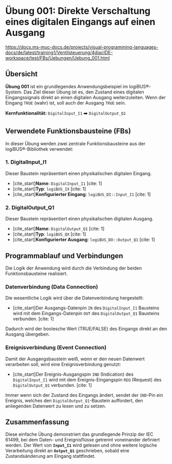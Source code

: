 # Übung 001: Direkte Verschaltung eines digitalen Eingangs auf einen Ausgang

<https://docs.ms-muc-docs.de/projects/visual-programming-languages-docs/de/latest/training1/Ventilsteuerung/4diacIDE-workspace/test/FBs/Uebungen/Uebung_001.html>

## Übersicht

**Übung 001** ist ein grundlegendes Anwendungsbeispiel im logiBUS®-System. Das Ziel dieser Übung ist es, den Zustand eines digitalen Eingangssignals direkt an einen digitalen Ausgang weiterzuleiten. Wenn der Eingang `TRUE` (wahr) ist, soll auch der Ausgang `TRUE` sein.

**Kernfunktionalität:** `DigitalInput_I1` ➡️ `DigitalOutput_Q1`

## Verwendete Funktionsbausteine (FBs)

In dieser Übung werden zwei zentrale Funktionsbausteine aus der logiBUS®-Bibliothek verwendet:

### 1. DigitalInput_I1
Dieser Baustein repräsentiert einen physikalischen digitalen Eingang.
* [cite_start]**Name**: `DigitalInput_I1` [cite: 1]
* [cite_start]**Typ**: `logiBUS_IX` [cite: 1]
* [cite_start]**Konfigurierter Eingang**: `logiBUS_DI::Input_I1` [cite: 1]

### 2. DigitalOutput_Q1
Dieser Baustein repräsentiert einen physikalischen digitalen Ausgang.
* [cite_start]**Name**: `DigitalOutput_Q1` [cite: 1]
* [cite_start]**Typ**: `logiBUS_QX` [cite: 1]
* [cite_start]**Konfigurierter Ausgang**: `logiBUS_DO::Output_Q1` [cite: 1]

## Programmablauf und Verbindungen

Die Logik der Anwendung wird durch die Verbindung der beiden Funktionsbausteine realisiert.

### Datenverbindung (Data Connection)

Die wesentliche Logik wird über die Datenverbindung hergestellt:
* [cite_start]Der Ausgangs-Datenpin `IN` des `DigitalInput_I1` Bausteins wird mit dem Eingangs-Datenpin `OUT` des `DigitalOutput_Q1` Bausteins verbunden. [cite: 1]

Dadurch wird der boolesche Wert (TRUE/FALSE) des Eingangs direkt an den Ausgang übergeben.

### Ereignisverbindung (Event Connection)

Damit der Ausgangsbaustein weiß, *wann* er den neuen Datenwert verarbeiten soll, wird eine Ereignisverbindung genutzt:
* [cite_start]Der Ereignis-Ausgangspin `IND` (Indication) des `DigitalInput_I1` wird mit dem Ereignis-Eingangspin `REQ` (Request) des `DigitalOutput_Q1` verbunden. [cite: 1]

Immer wenn sich der Zustand des Eingangs ändert, sendet der `IND`-Pin ein Ereignis, welches den `DigitalOutput_Q1`-Baustein auffordert, den anliegenden Datenwert zu lesen und zu setzen.

## Zusammenfassung

Diese einfache Übung demonstriert das grundlegende Prinzip der IEC 61499, bei dem Daten- und Ereignisflüsse getrennt voneinander definiert werden. Der Wert von **`Input_I1`** wird gelesen und ohne weitere logische Verarbeitung direkt an **`Output_Q1`** geschrieben, sobald eine Zustandsänderung am Eingang stattfindet.

